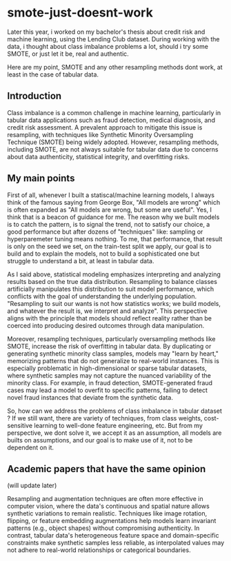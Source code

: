 # smote-just-doesnt-work
Later this year, i worked on my bachelor's thesis about credit risk and machine learning, using the Lending Club dataset. During working with the data, i thought about class imbalance problems a lot, should i try some SMOTE, or just let it be, real and authentic.

Here are my point, SMOTE and any other resampling methods dont work, at least in the case of tabular data.

## Introduction

Class imbalance is a common challenge in machine learning, particularly in tabular data applications such as fraud detection, medical diagnosis, and credit risk assessment. A prevalent approach to mitigate this issue is resampling, with techniques like Synthetic Minority Oversampling Technique (SMOTE) being widely adopted. However, resampling methods, including SMOTE, are not always suitable for tabular data due to concerns about data authenticity, statistical integrity, and overfitting risks. 

## My main points

First of all, whenever I built a statiscal/machine learning models, I always think of the famous saying from George Box, "All models are wrong" which  is often expanded as "All models are wrong, but some are useful". Yes, I think that is a beacon of guidance for me. The reason why we built models is to catch the pattern, is to signal the trend, not to satisfy our choice, a good performance but after dozens of "techniques" like: sampling or hyperparemeter tuning means nothing. To me, that performance, that result is only on the seed we set, on the train-test split we apply, our goal is to build and to explain the models, not to build a sophisticated one but struggle to understand a bit, at least in tabular data.

As I said above, statistical modeling emphasizes interpreting and analyzing results based on the true data distribution. Resampling to balance classes artificially manipulates this distribution to suit model performance, which conflicts with the goal of understanding the underlying population. "Resampling to suit our wants is not how statistics works; we build models, and whatever the result is, we interpret and analyze". This perspective aligns with the principle that models should reflect reality rather than be coerced into producing desired outcomes through data manipulation.

Moreover, resampling techniques, particularly oversampling methods like SMOTE, increase the risk of overfitting in tabular data. By duplicating or generating synthetic minority class samples, models may "learn by heart," memorizing patterns that do not generalize to real-world instances. This is especially problematic in high-dimensional or sparse tabular datasets, where synthetic samples may not capture the nuanced variability of the minority class. For example, in fraud detection, SMOTE-generated fraud cases may lead a model to overfit to specific patterns, failing to detect novel fraud instances that deviate from the synthetic data.

So, how can we address the problems of class imbalance in tabular dataset ? If we still want, there are variety of techniques, from class weights, cost-sensitive learning to well-done feature engineering, etc. But from my perspective, we dont solve it, we accept it as an assumption, all models are builts on assumptions, and our goal is to make use of it, not to be dependent on it.

## Academic papers that have the same opinion

(will update later)



Resampling and augmentation techniques are often more effective in computer vision, where the data's continuous and spatial nature allows synthetic variations to remain realistic. Techniques like image rotation, flipping, or feature embedding augmentations help models learn invariant patterns (e.g., object shapes) without compromising authenticity. In contrast, tabular data's heterogeneous feature space and domain-specific constraints make synthetic samples less reliable, as interpolated values may not adhere to real-world relationships or categorical boundaries.
